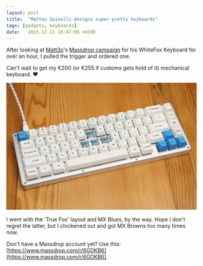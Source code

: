 ```yaml
---
layout: post
title:  "Matteo Spinelli designs super pretty keyboards"
tags: [gadgets, keyboards]
date:   2015-12-11 18:47:00 +0100
---
```


After looking at  [Matt3o](https://twitter.com/cubiq)'s [Massdrop campaign](https://www.massdrop.com/buy/the-whitefox-keyboard) for his WhiteFox Keyboard for over an hour, I pulled the trigger and ordered one.

Can't wait to get my €200 (or €255 if customs gets hold of it) mechanical keyboard. ❤️

![WhiteFox Mechanical Keyboard by Matteo Spinelli](/assets/blog/WhiteFoxKeyboard.jpeg)

I went with the 'True Fox' layout and MX Blues, by the way. Hope I don't regret the latter, but I chickened out and got MX Browns too many times now.

Don't have a Massdrop account yet? Use this: [https://www.massdrop.com/r/6GDKB6](https://www.massdrop.com/r/6GDKB6).
